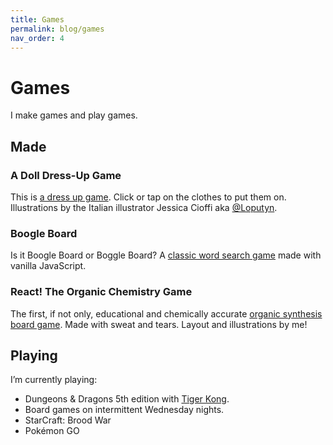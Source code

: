 ```yaml
---
title: Games
permalink: blog/games
nav_order: 4
---
```

# Games

I make games and play games.

## Made

### A Doll Dress-Up Game
This is [a dress up game](https://mandychen.art/ccsf/cnit133/game/). Click or tap on the clothes to put them on. <br>Illustrations by the Italian illustrator Jessica Cioffi aka [@Loputyn](https://www.instagram.com/loputyn).

### Boogle Board
Is it Boogle Board or Boggle Board? A [classic word search game](https://picaq.github.io/JS-HTML-Games/) made with vanilla JavaScript.

### React! The Organic Chemistry Game
The first, if not only, educational and chemically accurate [organic synthesis board game](https://www.reactgame.com/). Made&nbsp;with&nbsp;sweat&nbsp;and&nbsp;tears. Layout and illustrations by me!

## Playing

I’m currently playing: 

- Dungeons & Dragons 5th edition with [Tiger Kong](https://tigerkong.me/).
- Board games on intermittent Wednesday nights.
- StarCraft: Brood War
- Pokémon GO
